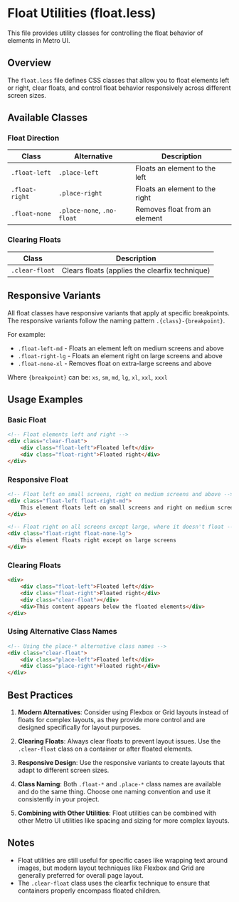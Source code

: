 # Float Utilities (float.less)

This file provides utility classes for controlling the float behavior of elements in Metro UI.

## Overview

The `float.less` file defines CSS classes that allow you to float elements left or right, clear floats, and control float behavior responsively across different screen sizes.

## Available Classes

### Float Direction

| Class | Alternative | Description |
|-------|-------------|-------------|
| `.float-left` | `.place-left` | Floats an element to the left |
| `.float-right` | `.place-right` | Floats an element to the right |
| `.float-none` | `.place-none`, `.no-float` | Removes float from an element |

### Clearing Floats

| Class | Description |
|-------|-------------|
| `.clear-float` | Clears floats (applies the clearfix technique) |

## Responsive Variants

All float classes have responsive variants that apply at specific breakpoints. The responsive variants follow the naming pattern `.{class}-{breakpoint}`.

For example:
- `.float-left-md` - Floats an element left on medium screens and above
- `.float-right-lg` - Floats an element right on large screens and above
- `.float-none-xl` - Removes float on extra-large screens and above

Where `{breakpoint}` can be: `xs`, `sm`, `md`, `lg`, `xl`, `xxl`, `xxxl`

## Usage Examples

### Basic Float

```html
<!-- Float elements left and right -->
<div class="clear-float">
    <div class="float-left">Floated left</div>
    <div class="float-right">Floated right</div>
</div>
```

### Responsive Float

```html
<!-- Float left on small screens, right on medium screens and above -->
<div class="float-left float-right-md">
    This element floats left on small screens and right on medium screens and above
</div>

<!-- Float right on all screens except large, where it doesn't float -->
<div class="float-right float-none-lg">
    This element floats right except on large screens
</div>
```

### Clearing Floats

```html
<div>
    <div class="float-left">Floated left</div>
    <div class="float-right">Floated right</div>
    <div class="clear-float"></div>
    <div>This content appears below the floated elements</div>
</div>
```

### Using Alternative Class Names

```html
<!-- Using the place-* alternative class names -->
<div class="clear-float">
    <div class="place-left">Floated left</div>
    <div class="place-right">Floated right</div>
</div>
```

## Best Practices

1. **Modern Alternatives**: Consider using Flexbox or Grid layouts instead of floats for complex layouts, as they provide more control and are designed specifically for layout purposes.

2. **Clearing Floats**: Always clear floats to prevent layout issues. Use the `.clear-float` class on a container or after floated elements.

3. **Responsive Design**: Use the responsive variants to create layouts that adapt to different screen sizes.

4. **Class Naming**: Both `.float-*` and `.place-*` class names are available and do the same thing. Choose one naming convention and use it consistently in your project.

5. **Combining with Other Utilities**: Float utilities can be combined with other Metro UI utilities like spacing and sizing for more complex layouts.

## Notes

- Float utilities are still useful for specific cases like wrapping text around images, but modern layout techniques like Flexbox and Grid are generally preferred for overall page layout.
- The `.clear-float` class uses the clearfix technique to ensure that containers properly encompass floated children.